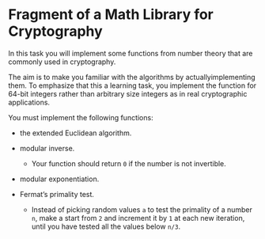 # Fragment of a Math Library for Cryptography
In this task you will implement some functions from number theory that are
commonly used in cryptography.

The aim is to make you familiar with the algorithms by actuallyimplementing
them. To emphasize that this a learning task, you implement the function for
64-bit integers rather than arbitrary size integers as in real cryptographic
applications.

You must implement the following functions:

- the extended Euclidean algorithm.

- modular inverse. 
  - Your function should return `0` if the number is not invertible.

- modular exponentiation.

- Fermat’s primality test. 
  - Instead of picking random values `a` to test the primality of a number `n`, make a start from `2` and increment it by `1` at each
  new iteration, until you have tested all the values below `n/3`.
